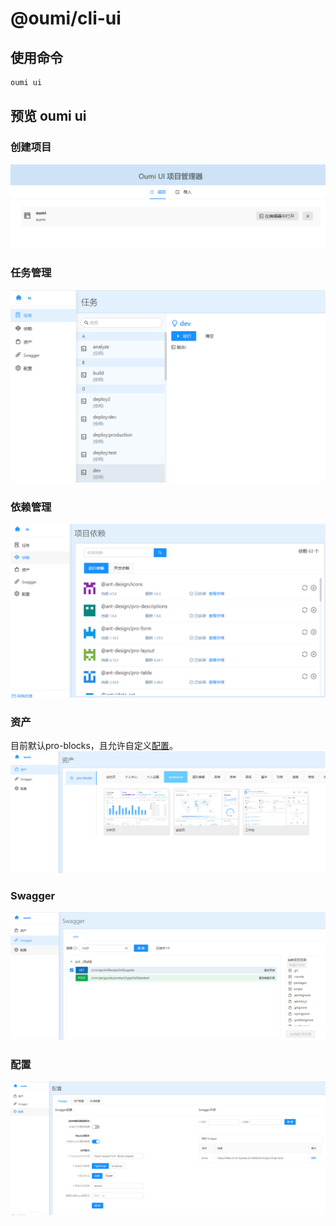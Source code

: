 # @oumi/cli-ui


## 使用命令
```js
oumi ui
```


## 预览 oumi ui
### 创建项目
![创建项目](./static/images/oumi-preview1.png)

### 任务管理
![任务管理](./static/images/oumi-preview-tasks.png)

### 依赖管理
![依赖管理](./static/images/oumi-preview-deps.png)

### 资产
目前默认pro-blocks，且允许自定义[配置](https://www.yuque.com/qqhh/cuq2ci/vpg4rw)。
![资产](./static/images/oumi-preview2.png)

### Swagger
![Swagger](./static/images/oumi-preview3.png)

### 配置
![配置](./static/images/oumi-preview4.png)